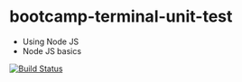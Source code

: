 # bootcamp-terminal-unit-test

- Using Node JS
- Node JS basics

[![Build Status](https://travis-ci.org/sbuDiction/bootcamp-terminal-unit-test.svg?branch=master)](https://travis-ci.com/sbuDiction/bootcamp-terminal-unit-test)
